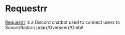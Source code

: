 # Requestrr

[Requestrr](https://github.com/thomst08/requestrr) is a Discord chatbot used to connect users to Sonarr/Radarr/Lidarr/Overseerr/Ombi!
